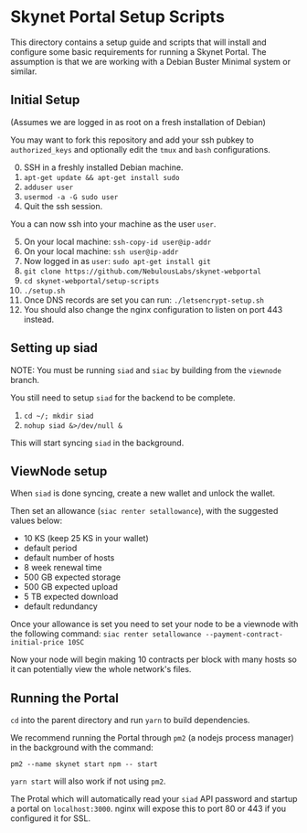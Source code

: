 # Skynet Portal Setup Scripts

This directory contains a setup guide and scripts that will install and
configure some basic requirements for running a Skynet Portal. The assumption is
that we are working with a Debian Buster Minimal system or similar.

##  Initial Setup
(Assumes we are logged in as root on a fresh installation of Debian)

You may want to fork this repository and add your ssh pubkey to
`authorized_keys` and optionally edit the `tmux` and `bash` configurations.

0. SSH in a freshly installed Debian machine.
1. `apt-get update && apt-get install sudo`
2. `adduser user`
3. `usermod -a -G sudo user`
4. Quit the ssh session.

You a can now ssh into your machine as the user `user`.

5. On your local machine: `ssh-copy-id user@ip-addr`
6. On your local machine: `ssh user@ip-addr`
7. Now logged in as `user`: `sudo apt-get install git`
8. `git clone https://github.com/NebulousLabs/skynet-webportal`
9. `cd skynet-webportal/setup-scripts`
11. `./setup.sh`
12. Once DNS records are set you can run: `./letsencrypt-setup.sh`
13. You should also change the nginx configuration to listen on port 443
    instead.

## Setting up siad

NOTE: You must be running `siad` and `siac` by building from the `viewnode`
branch.

You still need to setup `siad` for the backend to be complete.
1. `cd ~/; mkdir siad`
2. `nohup siad &>/dev/null &`

This will start syncing `siad` in the background.

## ViewNode setup

When `siad` is done syncing, create a new wallet and unlock the wallet.

Then set an allowance (`siac renter setallowance`), with the suggested values
below:
- 10 KS (keep 25 KS in your wallet)
- default period
- default number of hosts
- 8 week renewal time
- 500 GB expected storage
- 500 GB expected upload
- 5 TB expected download
- default redundancy

Once your allowance is set you need to set your node to be a viewnode with the
following command:
`siac renter setallowance --payment-contract-initial-price 10SC`

Now your node will begin making 10 contracts per block with many hosts so it can
potentially view the whole network's files.

## Running the Portal
`cd` into the parent directory and run `yarn` to build dependencies.

We recommend running the Portal through `pm2` (a nodejs process manager) in the background with the command:

`pm2 --name skynet start npm -- start`

`yarn start` will also work if not using `pm2`.

The Protal which will automatically read your `siad` API password and startup a
portal on `localhost:3000`. nginx will expose this to port 80 or 443 if you
configured it for SSL.
